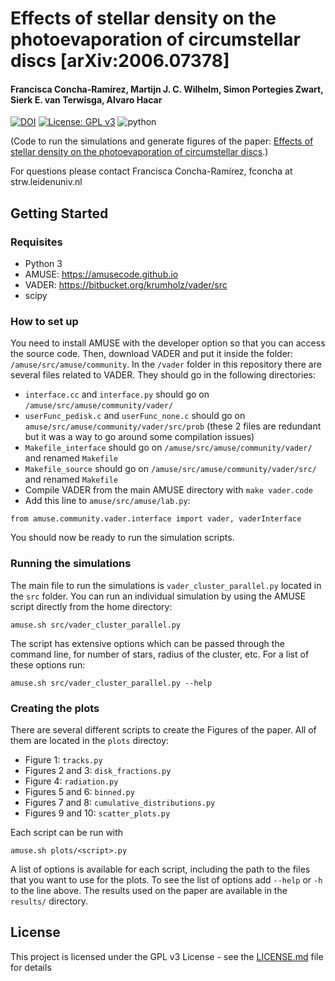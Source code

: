 # Effects of stellar density on the photoevaporation of circumstellar discs [arXiv:2006.07378]
#### Francisca Concha-Ramírez, Martijn J. C. Wilhelm, Simon Portegies Zwart, Sierk E. van Terwisga, Alvaro Hacar
[![DOI](https://zenodo.org/badge/DOI/10.5281/zenodo.3897171.svg)](https://doi.org/10.5281/zenodo.3897171)
 [![License: GPL v3](https://img.shields.io/badge/License-GPL%20v3-blue.svg)](https://www.gnu.org/licenses/gpl-3.0) ![python](https://img.shields.io/badge/python-3.0-yellow.svg)

(Code to run the simulations and generate figures of the paper: [Effects of stellar density on the photoevaporation of circumstellar discs](https://arxiv.org/abs/2006.07378).)

For questions please contact Francisca Concha-Ramírez, fconcha at strw.leidenuniv.nl

## Getting Started

### Requisites
* Python 3
* AMUSE: https://amusecode.github.io
* VADER: https://bitbucket.org/krumholz/vader/src
* scipy

### How to set up

You need to install AMUSE with the developer option so that you can access the source code.
Then, download VADER and put it inside the folder: ```/amuse/src/amuse/community```. 
In the ```/vader``` folder in this repository there are several files related to VADER. They should go in the following directories:

* ```interface.cc``` and ```interface.py``` should go on ```/amuse/src/amuse/community/vader/```
* ```userFunc_pedisk.c``` and ```userFunc_none.c``` should go on ```amuse/src/amuse/community/vader/src/prob``` (these 2 files are redundant but it was a way to go around some compilation issues)
* ```Makefile_interface``` should go on ```/amuse/src/amuse/community/vader/``` and renamed ```Makefile```
* ```Makefile_source``` should go on ```/amuse/src/amuse/community/vader/src/``` and renamed ```Makefile```
* Compile VADER from the main AMUSE directory with ```make vader.code```
* Add this line to ```amuse/src/amuse/lab.py```: 
```
from amuse.community.vader.interface import vader, vaderInterface
```

You should now be ready to run the simulation scripts.

### Running the simulations

The main file to run the simulations is ```vader_cluster_parallel.py``` located in the ```src``` folder. You can run an individual simulation by using the AMUSE script directly from the home directory:

```
amuse.sh src/vader_cluster_parallel.py
```

The script has extensive options which can be passed through the command line, for number of stars, radius of the cluster, etc. For a list of these options run:

```
amuse.sh src/vader_cluster_parallel.py --help
```

### Creating the plots

There are several different scripts to create the Figures of the paper. All of them are located in the ```plots``` directoy:

* Figure 1: ```tracks.py```
* Figures 2 and 3: ```disk_fractions.py```
* Figure 4: ```radiation.py```
* Figures 5 and 6: ```binned.py```
* Figures 7 and 8: ```cumulative_distributions.py```
* Figures 9 and 10: ```scatter_plots.py```

Each script can be run with

```
amuse.sh plots/<script>.py
```

A list of options is available for each script, including the path to the files that you want to use for the plots. To see the list of options add ```--help``` or ```-h``` to the line above. The results used on the paper are available in the ```results/``` directory.


## License

This project is licensed under the GPL v3 License - see the [LICENSE.md](LICENSE.md) file for details
